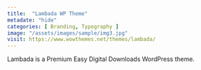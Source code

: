 ```yaml
---
title:  "Lambada WP Theme"
metadate: "hide"
categories: [ Branding, Typography ]
image: "/assets/images/sample/img3.jpg"
visit: https://www.wowthemes.net/themes/lambada/
---
```

Lambada is a Premium Easy Digital Downloads WordPress theme.